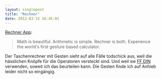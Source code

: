 ```yaml
---
layout: singlepost
title: "Rechner"
date: 2012-03-15 16:45:01
---
```

[Rechner App](http://www.rechner-app.com/):
>Math is beautiful. Arithmetic is simple. Rechner is both. Experience the world's first gesture based calculator.

Der Taschenrechner mit Gesten sieht auf alle Fälle todschick aus, weil die hässlichen Knöpfe für die Operatoren versteckt sind. Und weil sie [FF DIN](https://www.fontfont.com/fonts/din) verwenden, soweit ich das beurteilen kann. Die Gesten finde ich auf Anhieb leider nicht so eingängig.
